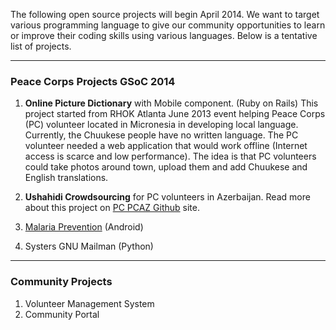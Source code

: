 The following open source projects will begin April 2014. We want to target various programming language to give our community opportunities to learn or improve their coding skills using various languages.  Below is a tentative list of projects.

***

### Peace Corps Projects GSoC 2014

1. **Online Picture Dictionary** with Mobile component. (Ruby on Rails)
This project started from RHOK Atlanta June 2013 event helping Peace Corps (PC) volunteer located in Micronesia in developing local language. Currently, the Chuukese people have no written language. The PC volunteer needed a web application that would work offline (Internet access is scarce and low performance). The idea is that PC volunteers could take photos around town, upload them and add Chuukese and English translations. 

2. **Ushahidi Crowdsourcing** for PC volunteers in Azerbaijan. Read more about this project on [PC PCAZ Github](https://github.com/PeaceCorps/PCAZ) site.

3. [Malaria Prevention](https://github.com/systers/ossprojects/wiki/Malaria-Prevention) (Android)


4. Systers GNU Mailman (Python)

***

### Community Projects
1. Volunteer Management System
2. Community Portal
